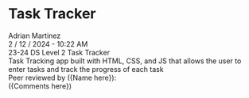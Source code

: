 # Task Tracker

Adrian Martinez<br>
2 / 12 / 2024 - 10:22 AM<br>
23-24 DS Level 2 Task Tracker<br>
Task Tracking app built with HTML, CSS, and JS that allows the user to enter tasks and track the progress of each task<br>
Peer reviewed by ({Name here}):<br>
({Comments here})
